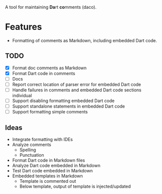 A tool for maintaining **Da**rt **co**mments (daco).

# Features

- Formatting of comments as Markdown, including embedded Dart code.

## TODO

- [x] Format doc comments as Markdown
- [x] Format Dart code in comments
- [ ] Docs
- [ ] Report correct location of parser error for embedded Dart code
- [ ] Handle failures in comments and embedded Dart code sections individual
- [ ] Support disabling formatting embedded Dart code
- [ ] Support standalone statements in embedded Dart code
- [ ] Support formatting simple comments

## Ideas

- Integrate formatting with IDEs
- Analyze comments
  - Spelling
  - Punctuation
- Format Dart code in Markdown files
- Analyze Dart code embedded in Markdown
- Test Dart code embedded in Markdown
- Embedded templates in Markdown
  - Template is commented out
  - Below template, output of template is injected/updated
